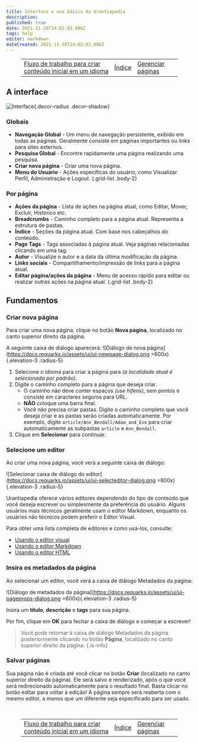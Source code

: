 ```yaml
---
title: Interface e uso básico da Urantiapedia
description: 
published: true
date: 2021-11-28T14:02:03.086Z
tags: help
editor: markdown
dateCreated: 2021-11-28T14:02:03.086Z
---
```


<figure class="table chapter-navigator">
  <table>
    <tbody>
      <tr>
        <td><a href="/pt/help/github_initial_flow">Fluxo de trabalho para criar conteúdo inicial em um idioma</a></td>
        <td><a href="/pt/help">Índice</a></td>
        <td><a href="/pt/help/web_pages">Gerenciar páginas</a></td>
      </tr>
    </tbody>
  </table>
</figure>

## A interface

![Interface](https://docs.requarks.io/assets/ui/ui-basics.jpg){.decor-radius .decor-shadow}

### Globais
- **Navegação Global** - Um menu de navegação persistente, exibido em todas as páginas. Geralmente consiste em páginas importantes ou links para sites externos.
- **Pesquisa Global** - Encontre rapidamente uma página realizando uma pesquisa.
- **Criar nova página** - Criar uma nova página.
- **Menu do Usuário** - Ações específicas do usuário, como Visualizar Perfil, Administração e Logout.
{.grid-list .body-2}

### Por página
- **Ações da página** - Lista de ações na página atual, como Editar, Mover, Excluir, Histórico etc.
- **Breadcrumbs** - Caminho completo para a página atual. Representa a estrutura de pastas.
- **Índice** - Seções da página atual. Com base nos cabeçalhos do conteúdo.
- **Page Tags** - Tags associadas à página atual. Veja páginas relacionadas clicando em uma tag.
- **Autor** - Visualize o autor e a data da última modificação da página.
- **Links sociais** - Compartilhamento/impressão de links para a página atual.
- **Editar página/ações da página** - Menu de acesso rápido para editar ou realizar outras ações na página atual.
{.grid-list .body-2}

## Fundamentos

### Criar nova página

Para criar uma nova página, clique no botão **Nova página**, localizado no canto superior direito da página.

A seguinte caixa de diálogo aparecerá:
![Diálogo de nova página](https://docs.requarks.io/assets/ui/ui-newpage-dialog.png =600x){.elevation-3 .radius-5}

1. Selecione o idioma para criar a página para *(a localidade atual é selecionada por padrão)*.
2. Digite o caminho completo para a página que deseja criar.
   - O caminho não deve conter espaços *(use hífens)*, sem pontos e consiste em caracteres seguros para URL.
   - **NÃO** coloque uma barra final.
   - Você não precisa criar pastas. Digite o caminho completo que você deseja criar e as pastas serão criadas automaticamente. Por exemplo, digite `article/Ann_Bendall/Adam_and_Eve` para criar automaticamente as subpastas `article` e `Ann_Bendall`.
3. Clique em **Selecionar** para continuar.

### Selecione um editor

Ao criar uma nova página, você verá a seguinte caixa de diálogo:

![Selecionar caixa de diálogo do editor](https://docs.requarks.io/assets/ui/ui-selecteditor-dialog.png =600x){.elevation-3 .radius-5}

Urantiapedia oferece vários editores dependendo do tipo de conteúdo que você deseja escrever ou simplesmente da preferência do usuário. Alguns usuários mais técnicos geralmente usam o editor Markdown, enquanto os usuários não técnicos podem preferir o Editor Visual.

Para obter uma lista completa de editores e como usá-los, consulte:
- [Usando o editor visual](/pt/help/web_visual_editor)
- [Usando o editor Markdown](/pt/help/web_markdown_editor)
- [Usando o editor HTML](/pt/help/web_html_editor)

### Insira os metadados da página

Ao selecionar um editor, você verá a caixa de diálogo Metadados da página:

![Diálogo de metadados da página](https://docs.requarks.io/assets/ui/ui-pageprops-dialog.png =600x){.elevation-3 .radius-5}

Insira um **título**, **descrição** e **tags** para sua página.

Por fim, clique em **OK** para fechar a caixa de diálogo e começar a escrever!

> Você pode retornar à caixa de diálogo Metadados da página posteriormente clicando no botão **Página**, localizado no canto superior direito da página.
{.is-info}

### Salvar páginas

Sua página não é criada até você clicar no botão **Criar** (localizado no canto superior direito da página). Ele será salvo e renderizado, após o que você será redirecionado automaticamente para o resultado final. Basta clicar no botão editar para voltar à edição! A página sempre será reaberta com o mesmo editor, a menos que um diferente seja especificado para ser usado.

<br>

<figure class="table chapter-navigator">
  <table>
    <tbody>
      <tr>
        <td><a href="/pt/help/github_initial_flow">Fluxo de trabalho para criar conteúdo inicial em um idioma</a></td>
        <td><a href="/pt/help">Índice</a></td>
        <td><a href="/pt/help/web_pages">Gerenciar páginas</a></td>
      </tr>
    </tbody>
  </table>
</figure>
